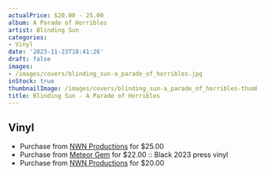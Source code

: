 ```yaml
---
actualPrice: $20.00 - 25.00
album: A Parade of Horribles
artist: Blinding Sun
categories:
- Vinyl
date: '2023-11-23T18:41:26'
draft: false
images:
- /images/covers/blinding_sun-a_parade_of_horribles.jpg
inStock: true
thumbnailImage: /images/covers/blinding_sun-a_parade_of_horribles-thumb.jpg
title: Blinding Sun - A Parade of Horribles
---
```


## Vinyl
* Purchase from [NWN Productions](http://shop.nwnprod.com/index.php?route=product/product&path=75&product_id=31704&sort=pd.name&order=ASC) for $25.00
* Purchase from [Meteor Gem](https://meteor-gem.com/products/blinding-sun-a-parade-of-horribles-lp) for $22.00 :: Black 2023 press vinyl
* Purchase from [NWN Productions](http://shop.nwnprod.com/index.php?route=product/product&path=75&product_id=43814&sort=pd.name&order=ASC) for $20.00
